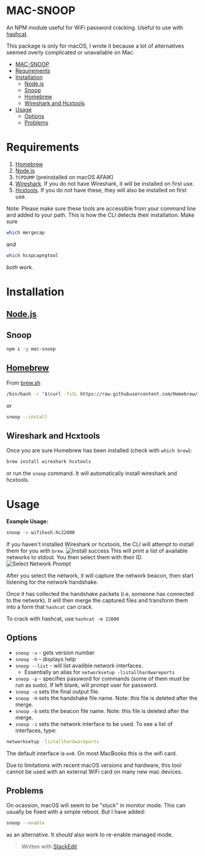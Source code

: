 # MAC-SNOOP
An NPM module useful for WiFi password cracking. Useful to use with [hashcat](https://hashcat.net/hashcat/).

This package is only for macOS, I wrote it because a lot of alternatives seemed overly complicated or unavailable on Mac.

- [MAC-SNOOP](#mac-snoop)
- [Requirements](#requirements)
- [Installation](#installation)
  - [Node.js](#nodejs)
  - [Snoop](#snoop)
  - [Homebrew](#homebrew)
  - [Wireshark and Hcxtools](#wireshark-and-hcxtools)
- [Usage](#usage)
  - [Options](#options)
  - [Problems](#problems)
 

# Requirements

 1. [Homebrew](https://brew.sh)
 2. [Node.js](https://nodejs.org/en/)
 3. `TCPDUMP` (preinstalled on macOS AFAIK)
 4. [Wireshark](https://www.wireshark.org/download.html). If you do not have Wireshark, it will be installed on first use.
 5. [Hcxtools](https://github.com/ZerBea/hcxtools). If you do not have these, they will also be installed on first use.

Note: Please make sure these tools are accessible from your command line and added to your path. This is how the CLI detects their installation. Make sure 
```sh
which mergecap
```
and
```sh
which hcxpcapngtool
```
 *both* work.

# Installation
## [Node.js](https://nodejs.org/en/)
## Snoop
```sh
npm i -g mac-snoop
```
## [Homebrew](https://brew.sh/)
From [brew.sh](https://brew.sh)
```sh
/bin/bash -c "$(curl -fsSL https://raw.githubusercontent.com/Homebrew/install/HEAD/install.sh)"
```
or
```sh
snoop --install
```
## Wireshark and Hcxtools
Once you are sure Homebrew has been installed (check with `which brew`):
```sh
brew install wireshark hcxtools
```
or run the  `snoop` command. It will automatically install wireshark and hcxtools.

# Usage
**Example Usage:**
```sh
snoop -o wifihash.hc22000
```
If you haven't installed Wireshark or hcxtools, the CLI will attempt to install them for you with `brew`.
![Install success](https://i.imgur.com/arew3aq.png)
This will print a list of available networks to stdout. You then select them with their ID.
![Select Network Prompt](https://i.imgur.com/9wjl5It.png)

After you select the network, it will capture the network beacon, then start listening for the network handshake.

Once it has collected the handshake packets (i.e, someone has connected to the network). It will then merge the captured files and transform them into a form that `hashcat` can crack.

To crack with hashcat, use `hashcat -m 22000` 

## Options

 - `snoop -v` - gets version number
 - `snoop -h` - displays help
 - `snoop --list` - will list availible network interfaces.
   - Essentially an alias for `networksetup -listallhardwareports`
 - `snoop -p` - specifies password for commands (some of them must be run as sudo). If left blank, will prompt user for password.
 - `snoop -o`	 sets the final output file.
 - `snoop -H` sets the handshake file name. Note: this file is deleted after the merge.
 - `snoop -b` sets the beacon file name. Note: this file is deleted after the merge.
 - `snoop -i` sets the network interface to be used. To see a list of interfaces, type:
 ```sh
networksetup -listallhardwareports
 ```
 The default interface is `en0`. On most MacBooks this is the wifi card.

 Due to limitations with recent macOS versions and hardware, this tool cannot be used with an external WiFi card on many new mac devices.

## Problems
On ocassion, macOS will seem to be "stuck" in monitor mode. This can usually be fixed with a simple reboot. But I have added:
```sh
snoop --enable
```
as an alternative. It *should* also work to re-enable managed mode.

> Written with [StackEdit](https://stackedit.io/).
